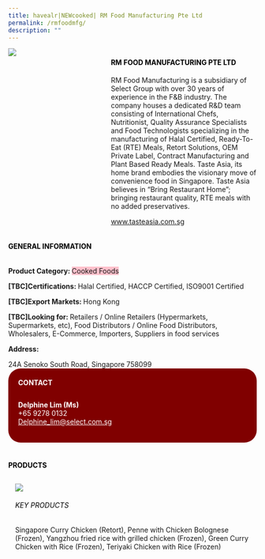 ```yaml
---
title: havealr|NEWcooked| RM Food Manufacturing Pte Ltd
permalink: /rmfoodmfg/
description: ""
---
```


<head>
	<div class="flex-paragraph">
		<!--hi there! this is a comment and will provide you with instructional guides-->
		<!--insert booth number here!-->
		<p style="text-transform: uppercase"></p></div>
			<div class="flex-container" style="display: flex; flex-wrap: wrap;">
				<!--insert DOWNLOAD link of company logo between the " marks!-->
			<div class="card sgds" style="flex: 1 1 40%; display: block;"><img src="https://doc-14-3s-docs.googleusercontent.com/docs/securesc/69isnljd6u5lkd2esi0uo09d7a1dfqf2/kmh67dbdhm36eqq2tub9ueo0ukobt89d/1676207325000/12105796777324072886/12105796777324072886/1CC4LH5UPPJuOYaeJ2BpefsSMFH-PL5pe?e=download&ax=AB85Z1A_qdzjC6EkkwABjD8pIAbQn10zpP_1F3Q2jhp5mjGAkg7Or8FZ7KeD4wY9EAJJNYFVFG3HXSvQ7ZW1D07KuT6pGGJayDk014rNrTHhpLNRrNvKwCKnmGkV8u1iPGvTwxU9CzxJGvUnzbqBKVdfxhe1Vgwuf5m9l38nfMGABbXnNWP9a8tFgPyCl-C-uDq5U3nYBRA0TZnkMTdo3XkVSHh5hcB2xetqgjGDVPgiIZ1GJug0IsgYBF9o13Pj255a4795pf19ANBZjMCIIGshBbwbhwLfcQPnGPlccMV-uK8VvG0a9JWTALOaICb1SCFBxFEmRCSIXmEa289FcnxaPqQ5MD1DXYCbGER0yOL9Gx99URELDCHbubIM84ta7MBhOQ3Frg_byJjoKfIUjmabuNmlw6fZ8Tbxtr9vCdchv2NVN-3zZVtgZBaTKYNjP24kg_GEG1WUdj9icFX0CsL9GaFSXIYJr0DmLDtXO-wxG_2dGUPR6wYc7pZEowTDQr9T4cMrFcEqn8xe5i_RkkwGUr5yqSCpMyx7B3EqklNDWEx4iUM53_WsjJK8KjQVoTK4XMMQZ-gi-nXdCWkGYR8TzNyhPnzZRYhLYPzUKRGkScqi1dn4THRhBQWLG9OUBXVOZePvWmHUWls-oUr92-VCNtGv2filUq-QLAgbZVcxXaKTlMWKIRLyvrc8frTgCgF0qkHrioRoweAI7cXv30y6YwVluWqX23M3lWs2jat88XmE0LKAb6on0rf9OzYw3Z6RJ1FWVOI_KFv3gys6Fo7FkjmkwAAAsetPH7ex9w75wehToAx8KaCZWEJKhL7WOr7arPtmjW2CmHdev9bG9lmZyupDgR39GsPdNVxCx4e48SlhG6R5efsr2dSdxOk7pZ3toanatYQ9P_B7zp9hj8y350YZSTTb1l-PrQc&uuid=a0102e76-e896-4cd5-b242-4168a9488976&authuser=0"></div>
	<div class="card-sgds" style="flex: 1 1 58%; display: block; margin-left: 3px">
		<h4 style="text-transform: uppercase; color: black;"><!--insert the exhibitor's name between the <b> tags here--><b>RM Food Manufacturing Pte Ltd</b></h4><!--insert the exhibitor's description between the <p> tags here-->
		<p>RM Food Manufacturing is a subsidiary of Select Group with over 30
years of experience in the F&B industry. The company houses a
dedicated R&D team consisting of International Chefs, Nutritionist,
Quality Assurance Specialists and Food Technologists specializing in
the manufacturing of Halal Certified, Ready-To-Eat (RTE) Meals,
Retort Solutions, OEM Private Label, Contract Manufacturing and
Plant Based Ready Meals. Taste Asia, its home brand embodies the
visionary move of convenience food in Singapore. Taste Asia believes
in “Bring Restaurant Home”; bringing restaurant quality, RTE meals
with no added preservatives.</p>
		<!--insert the exhibitor's website link, making sure there is "https:// www." present please. make sure the entire https link goes in between the " marks-->
		</p>
		<p><a href="www.tasteasia.com.sg" target="_blank"><!--insert the www website link here (no need for https)-->www.tasteasia.com.sg</a></p>
	</div>
</div>
</head>

<body>
	<h4 style="text-transform: uppercase; color: black;"><b>General Information</b></h4>
		<div class="flex-container" style="display: flex; flex-wrap: wrap;">
			<div class="card sgds" style="flex: 1 1 65%; display: block; align-self: stretch">
			<div class="flex-paragraph">
			<p><b>Product Category: </b><span style=" background-color: pink; border-radius: 10 px;"><!--insert the exhibitor's pdt cat between the <p> tags here-->Cooked Foods</span></p> 
				<p><b>[TBC]Certifications: </b><!--insert all the exhibitor's certifications between the </b> and </p> here-->Halal Certified, HACCP Certified, ISO9001 Certified</p>
			<p><b>[TBC]Export Markets: </b><!--insert all the exhibitor's export markets between the </b> and </p> here-->Hong Kong</p>
			<p style="margin-bottom: 10px;"><b>[TBC]Looking for: </b><!--insert all the exhibitor's potential business partners between the </b> and </p> here-->Retailers / Online Retailers (Hypermarkets, Supermarkets, etc), Food Distributors / Online Food Distributors, Wholesalers, E-Commerce, Importers, Suppliers in food services</p><p><b>Address: </b><!--insert all the exhibitor's address the </b> and </p> here--></p> 24A Senoko South Road, Singapore 758099
			</div>
		</div>
		<div class="card sgds" style="flex: 1 1 35%; padding: 10px; display: block; background-color: maroon; border-radius: 25px; align-self: center;">
		<h4 style="color: white; margin-top: 10px; margin-left: 10px;">CONTACT</h4>
		<div class="flex-paragraph">
			<!--replace with exhibitor's: -->
			<p style="padding: 10px; color: white;"><b><!-- POC name-->Delphine Lim (Ms)</b><br><!--contact number-->+65 9278 0132<br><!-- for linking purposes, insert their email after "mailto:"...--><a href="Delphine_lim@select.com.sg" style="color: white;"><!--...and also include the display email before </a> here-->Delphine_lim@select.com.sg</a></p>
		</div>
			</div>
		</div>
	<br>
		<h4 style="text-transform: uppercase; color: black;"><b>products</b></h4>
<div style="display: flex; flex-wrap: wrap;">
  <div class="card sgds" style="flex: 1 1 47%; margin: 10px; display: block;"><!--insert the exhibitor's DOWNLOAD image for product between the " marks here-->
	<div class="flex-image" style="display: block;"><img src="https://doc-14-3s-docs.googleusercontent.com/docs/securesc/69isnljd6u5lkd2esi0uo09d7a1dfqf2/fl69hrvlqjelr0srhuo8hmjbrp3f0o9m/1676207325000/12105796777324072886/12105796777324072886/1Iw9AGgvWoLJDlCrP8uvnKfJdFOKYNjT0?e=download&ax=AB85Z1Atp-MHt6ww1S-1Ppd4Q1vfLgSgA2gCdnYts6GSmpTC_AiqzueftxnJ5LcytrbqsO3-Ic77YAFmSWHpwlKUJKYpaCRpQpgMKD4wI94KP5BtT2apxwIVLCzzngYdc5hliZ-QcgRZA45lhki56vHs8lZ7VKiTNZEXMYRAT2XsQd0QgEd0YJZxYRNLwYXWYnolJHQ-WAYPG4k9pWTC_Hnpf4Ii4i0RwoPKL8Tr4k8g5yPll9fIMFejQXYmcmGOpqgVkDVPa-ZGXf8WLM2aokTmy6GafGXxddlxwpfQAaXnXRbvOqTHXz9EG9yUZjdvluQEf5y5F64MEf5NRjgQ90vj5waSmXatOxPTjI1jjUtpQ1C8GuLax7j9E8OYKjMuVANo8lNPDY35ccrL6Rc6SsnkWhA4vnrVgR3vH6czzkvYl3aKIc-IvcAQlw1fWoKQ2VIfVxRcAreHMdNyCEKwzBXnlHhPWIARgmpZ85hhcJej--9npQCBgLCHQf8vX__ip67hKi83nF_0z9BciXQSvO87yAS2EI2oeLT7npi5E7loYOdu0MD8dc8oIId6hdpV6w7o3Me5_BuQ8ZYUxmZ3l0LbESpqMqEdWU5J_3HCEP-ZhH3QVzTWKI88nGAywdq_ED312d1GRVeUWZfFIHgidYTYdoHoRPuRzDCnA8pdCsfM9yTOIRBhczfaNCgOXpQSUp2xYFpaHrnx3V-pu11Aq8d5Tp5Hcvji2ebpGLfGsVeZw-6eicRG3XL8Nhch1AqRwsnoJVP4mvrw8gHvbWERdDBknWJlpjNCz-DKQaAHc_PaSwcywrPpso-0HLADiZ4mWaWhrZ_YbwOaiLAnzNHl5bYUM4C89DQofd83ZiSe2sctaN_M8agxFXFHX8ZiV6R7M2rBeJb5QDjf07XDTzHbr-UIbAL3ZtEAp4Yyy28&uuid=28a51251-7201-4822-af3b-c6b0769420ba&authuser=0"></div>
	<div class="flex-paragraph">
		<h6 style="text-transform: uppercase; color: black;"><!--insert product name before </h6> and product description after <p>-->Key Products</h6>
Singapore Curry Chicken (Retort), Penne with Chicken Bolognese
(Frozen), Yangzhou fried rice with grilled chicken (Frozen), Green
Curry Chicken with Rice (Frozen), Teriyaki Chicken with Rice (Frozen)


</p></div>